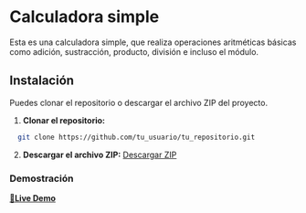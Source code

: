 # Calculadora simple 

Esta es una calculadora simple, que realiza operaciones aritméticas básicas como adición, sustracción, producto, división e incluso el módulo.

## Instalación

Puedes clonar el repositorio o descargar el archivo ZIP del proyecto.

1. **Clonar el repositorio:**
  ```bash
    git clone https://github.com/tu_usuario/tu_repositorio.git
  ```

2. **Descargar el archivo ZIP:**
   [Descargar ZIP](https://github.com/Usuario6842/calculadora-simple/archive/refs/heads/main.zip)

### Demostración
<a href="https://alementary-calculator.pages.dev" target="_blank"><strong>🚀Live Demo</strong></a>
